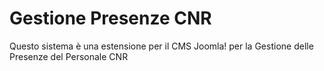 # Gestione Presenze CNR 

Questo sistema è una estensione per il CMS Joomla! per la Gestione delle Presenze del Personale CNR

